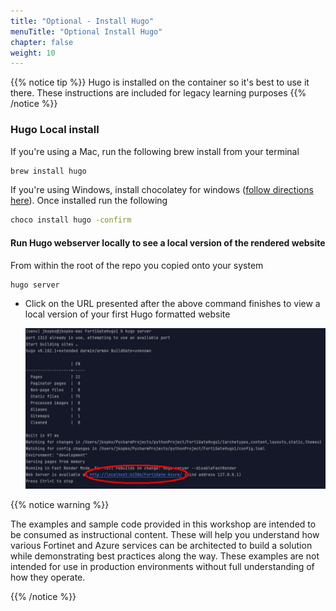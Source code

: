 ```yaml
---
title: "Optional - Install Hugo"
menuTitle: "Optional Install Hugo"
chapter: false
weight: 10
---
```


{{% notice tip %}} Hugo is installed on the container so it's best to use it there.  These instructions are included for legacy learning purposes {{% /notice %}}

### Hugo Local install 

If you're using a Mac, run the following brew install from your terminal

```sh
brew install hugo 
```

If you're using Windows, install chocolatey for windows ([follow directions here](https://chocolatey.org/install)).  Once installed run the following

```sh
choco install hugo -confirm
```

#### Run Hugo webserver locally to see a local version of the rendered website

From within the root of the repo you copied onto your system

```sh
hugo server
```

* Click on the URL presented after the above command finishes to view a local version of your first Hugo formatted website



    ![hugoServer](hugoServer.jpg)



{{% notice warning %}}
<p style='text-align: left;'>
The examples and sample code provided in this workshop are intended to be consumed as instructional content. These will help you understand how various Fortinet and Azure services can be architected to build a solution while demonstrating best practices along the way. These examples are not intended for use in production environments without full understanding of how they operate.
</p>
{{% /notice %}}